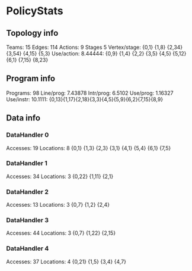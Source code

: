 # PolicyStats
## Topology info
Teams:		15
Edges:		114
Actions:	9
Stages		5
Vertex/stage:	{0,1} {1,8} {2,34} {3,54} {4,15} {5,3} 
Use/action:	8.44444: {0,9} {1,4} {2,2} {3,5} {4,5} {5,12} {6,1} {7,15} {8,23} 

## Program info
Programs:	98
Line/prog:	7.43878
Intr/prog:	6.5102
Use/prog:	1.16327
Use/instr:	10.1111: {0,13}{1,17}{2,18}{3,3}{4,5}{5,9}{6,2}{7,15}{8,9}

## Data info

### DataHandler 0
Accesses:	19
Locations:	8
{0,1} {1,3} {2,3} {3,1} {4,1} {5,4} {6,1} {7,5} 

### DataHandler 1
Accesses:	34
Locations:	3
{0,22} {1,11} {2,1} 

### DataHandler 2
Accesses:	13
Locations:	3
{0,7} {1,2} {2,4} 

### DataHandler 3
Accesses:	44
Locations:	3
{0,7} {1,22} {2,15} 

### DataHandler 4
Accesses:	37
Locations:	4
{0,21} {1,5} {3,4} {4,7} 